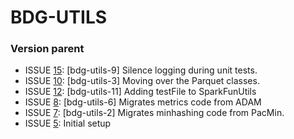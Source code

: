 # BDG-UTILS #

### Version parent ###
* ISSUE [15](https://github.com/bigdatagenomics/bdg-utils/pull/15): [bdg-utils-9] Silence logging during unit tests.
* ISSUE [10](https://github.com/bigdatagenomics/bdg-utils/pull/10): [bdg-utils-3] Moving over the Parquet classes.
* ISSUE [12](https://github.com/bigdatagenomics/bdg-utils/pull/12): [bdg-utils-11] Adding testFile to SparkFunUtils
* ISSUE [8](https://github.com/bigdatagenomics/bdg-utils/pull/8): [bdg-utils-6] Migrates metrics code from ADAM
* ISSUE [7](https://github.com/bigdatagenomics/bdg-utils/pull/7): [bdg-utils-2] Migrates minhashing code from PacMin.
* ISSUE [5](https://github.com/bigdatagenomics/bdg-utils/pull/5): Initial setup
